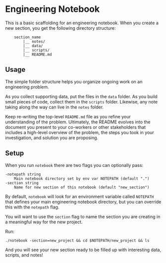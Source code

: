 # Engineering Notebook

This is a basic scaffolding for an engineering notebook. When you create a new section, you get the following directory structure:

```
    section_name
        |__ notes/
        |__ data/
        |__ scripts/
        |__ README.md
```

## Usage

The simple folder structure helps you organize ongoing work on an engineering problem.

As you collect supporting data, put the files in the `data` folder. As you build small pieces of code, collect them in the `scripts` folder. Likewise, any note taking along the way can live in the `notes` folder.

Keep re-writing the top-level `README.md` file as you refine your understanding of the problem. Ultimately, the README evolves into the document you present to your co-workers or other stakeholders that includes a high-level overview of the problem, the steps you took in your investigation, and solution you are proposing.

## Setup

When you run `notebook` there are two flags you can optionally pass:

```
-notepath string
    Main notebook directory set by env var NOTEPATH (default ".")
-section string
    Name for new section of this notebook (default "new_section")
```

By default, `notebook` will look for an environment variable called `NOTEPATH` that defines your main engineering notebook directory, but you can override this with the `notepath` flag.

You will want to use the `section` flag to name the section you are creating in a meaningful way for the new project.

Run:

```
./notebook -section=new_project && cd $NOTEPATH/new_project && ls
```

And you will see your new section ready to be filled up with interesting data, scripts, and notes!

